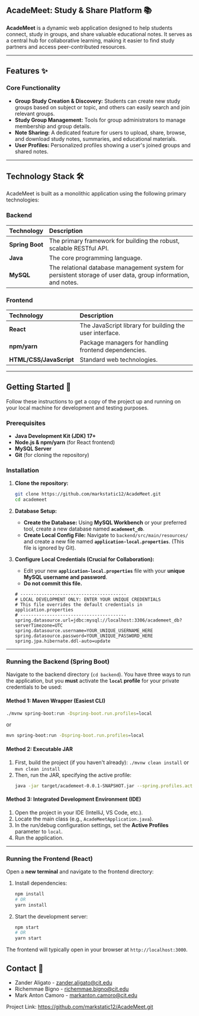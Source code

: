 ## AcadeMeet: Study & Share Platform 📚

**AcadeMeet** is a dynamic web application designed to help students connect, study in groups, and share valuable educational notes. It serves as a central hub for collaborative learning, making it easier to find study partners and access peer-contributed resources.

-----

## Features ✨

### Core Functionality

  * **Group Study Creation & Discovery:** Students can create new study groups based on subject or topic, and others can easily search and join relevant groups.
  * **Study Group Management:** Tools for group administrators to manage membership and group details.
  * **Note Sharing:** A dedicated feature for users to upload, share, browse, and download study notes, summaries, and educational materials.
  * **User Profiles:** Personalized profiles showing a user's joined groups and shared notes.

-----

## Technology Stack 🛠️

AcadeMeet is built as a monolithic application using the following primary technologies:

### Backend

| Technology | Description |
| :--- | :--- |
| **Spring Boot** | The primary framework for building the robust, scalable RESTful API. |
| **Java** | The core programming language. |
| **MySQL** | The relational database management system for persistent storage of user data, group information, and notes. |

### Frontend

| Technology | Description |
| :--- | :--- |
| **React** | The JavaScript library for building the user interface. |
| **npm/yarn** | Package managers for handling frontend dependencies. |
| **HTML/CSS/JavaScript** | Standard web technologies. |

-----

## Getting Started 🚀

Follow these instructions to get a copy of the project up and running on your local machine for development and testing purposes.

### Prerequisites

  * **Java Development Kit (JDK) 17+**
  * **Node.js & npm/yarn** (for React frontend)
  * **MySQL Server**
  * **Git** (for cloning the repository)

### Installation

1.  **Clone the repository:**

    ```bash
    git clone https://github.com/markstatic12/AcadeMeet.git
    cd academeet
    ```

2.  **Database Setup:**

      * **Create the Database:** Using **MySQL Workbench** or your preferred tool, create a new database named **`academeet_db`**.
      * **Create Local Config File:** Navigate to `backend/src/main/resources/` and create a new file named **`application-local.properties`**. (This file is ignored by Git).

3.  **Configure Local Credentials (Crucial for Collaboration):**

      * Edit your new **`application-local.properties`** file with your **unique MySQL username and password**.
      * **Do not commit this file.**

    <!-- end list -->

    ```properties
    # ----------------------------------------
    # LOCAL DEVELOPMENT ONLY: ENTER YOUR UNIQUE CREDENTIALS
    # This file overrides the default credentials in application.properties
    # ----------------------------------------
    spring.datasource.url=jdbc:mysql://localhost:3306/academeet_db?serverTimezone=UTC
    spring.datasource.username=YOUR_UNIQUE_USERNAME_HERE
    spring.datasource.password=YOUR_UNIQUE_PASSWORD_HERE
    spring.jpa.hibernate.ddl-auto=update
    ```

-----

### Running the Backend (Spring Boot)

Navigate to the backend directory (`cd backend`). You have three ways to run the application, but you **must** activate the **`local` profile** for your private credentials to be used:

#### Method 1: Maven Wrapper (Easiest CLI)

```bash
./mvnw spring-boot:run -Dspring-boot.run.profiles=local
```
or
```bash
mvn spring-boot:run -Dspring-boot.run.profiles=local
```

#### Method 2: Executable JAR

1.  First, build the project (if you haven't already): `./mvnw clean install` or `mvn clean install`
2.  Then, run the JAR, specifying the active profile:
    ```bash
    java -jar target/academeet-0.0.1-SNAPSHOT.jar --spring.profiles.active=local
    ```

#### Method 3: Integrated Development Environment (IDE)

1.  Open the project in your IDE (IntelliJ, VS Code, etc.).
2.  Locate the main class (e.g., `AcadeMeetApplication.java`).
3.  In the run/debug configuration settings, set the **Active Profiles** parameter to `local`.
4.  Run the application.

-----

### Running the Frontend (React)

Open a **new terminal** and navigate to the frontend directory:

1.  Install dependencies:
    ```bash
    npm install
    # OR
    yarn install
    ```
2.  Start the development server:
    ```bash
    npm start
    # OR
    yarn start
    ```

The frontend will typically open in your browser at `http://localhost:3000`.

## Contact 📧

- Zander Aligato - zander.aligato@cit.edu
- Richemmae Bigno - richemmae.bigno@cit.edu
- Mark Anton Camoro - markanton.camoro@cit.edu

Project Link: https://github.com/markstatic12/AcadeMeet.git

